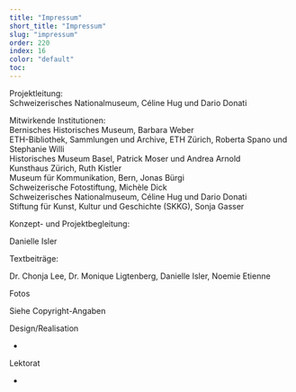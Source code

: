 ```yaml
---
title: "Impressum"
short_title: "Impressum"
slug: "impressum"
order: 220
index: 16
color: "default"
toc:
---
```


Projektleitung:  
Schweizerisches Nationalmuseum, Céline Hug und Dario Donati  

Mitwirkende Institutionen:  
Bernisches Historisches Museum, Barbara Weber  
ETH-Bibliothek, Sammlungen und Archive, ETH Zürich, Roberta Spano und Stephanie Willi  
Historisches Museum Basel, Patrick Moser und Andrea Arnold  
Kunsthaus Zürich, Ruth Kistler  
Museum für Kommunikation, Bern, Jonas Bürgi  
Schweizerische Fotostiftung, Michèle Dick  
Schweizerisches Nationalmuseum, Céline Hug und Dario Donati  
Stiftung für Kunst, Kultur und Geschichte (SKKG), Sonja Gasser  

Konzept- und Projektbegleitung:  

Danielle Isler  

Textbeiträge:  

Dr. Chonja Lee, Dr. Monique Ligtenberg, Danielle Isler, Noemie Etienne  

Fotos  

Siehe Copyright-Angaben  

Design/Realisation  

-  

Lektorat  

-